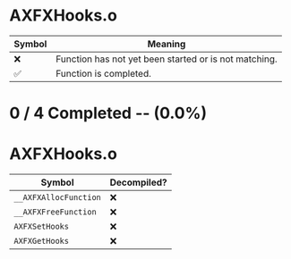# AXFXHooks.o
| Symbol | Meaning 
| ------------- | ------------- 
| :x: | Function has not yet been started or is not matching. 
| :white_check_mark: | Function is completed. 


# 0 / 4 Completed -- (0.0%)
# AXFXHooks.o
| Symbol | Decompiled? |
| ------------- | ------------- |
| `__AXFXAllocFunction` | :x: |
| `__AXFXFreeFunction` | :x: |
| `AXFXSetHooks` | :x: |
| `AXFXGetHooks` | :x: |
